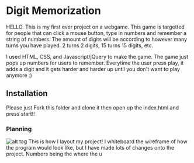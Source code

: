 # Digit Memorization
HELLO. This is my first ever project on a webgame. This game is targetted for people that can click a mouse button, type in numbers and remember a string of numbers. The amount of digits will be according to however many turns you have played. 2 turns 2 digits, 15 turns 15 digits, etc.

I used HTML, CSS, and Javascript/jQuery to make the game. The game just pops up numbers for users to remember. Everytime the user press play, it adds a digit and it gets harder and harder up until you don't want to play anymore :)

## Installation
Please just Fork this folder and clone it then open up the index.html and press start!!

### Planning 
![alt tag](projectapproval.jpg)
This is how I layout my project! I whiteboard the wireframe of how the program would look like, but I have made lots of changes onto the project. Numbers being the where the u